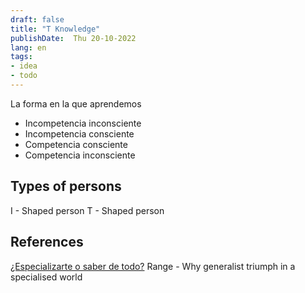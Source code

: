 ```yaml
---
draft: false
title: "T Knowledge"
publishDate:  Thu 20-10-2022
lang: en
tags:
- idea
- todo
---
```



La forma en la que aprendemos

- Incompetencia inconsciente 
- Incompetencia consciente
- Competencia consciente
- Competencia inconsciente 


## Types of persons
I - Shaped person
T - Shaped person

## References

[¿Especializarte o saber de todo?](https://www.youtube.com/watch?v=ZTU9FaLFYzo)
Range - Why generalist triumph in a specialised world